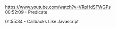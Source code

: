 https://www.youtube.com/watch?v=VRpHdSFWGPs     
00:52:09 - Predicate

01:55:34 - Callbacks Like Javascript